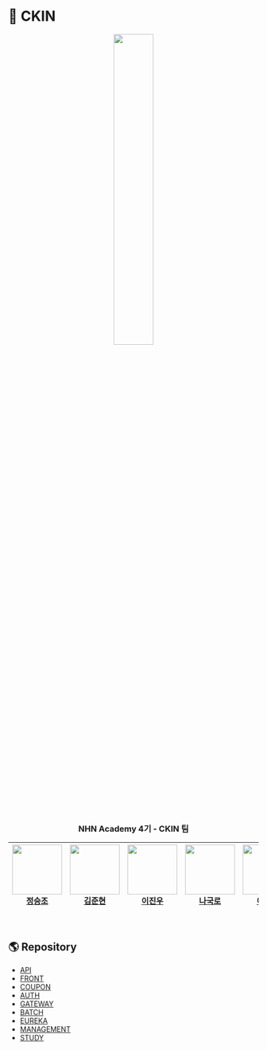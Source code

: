# 📖 CKIN

<div align="center">
  <a href="https://www.ckin.store">
    <img width="40%" heigth="40%" style="text-align: center" 
      src="https://github.com/nhnacademy-be4-ckin/.github/assets/84575041/3ad87d06-6600-490a-afaa-8360c2cc7970"/>
  </a> 
  
  <h3> NHN Academy 4기 - CKIN 팀 </h3>
  
| <a href="https://github.com/f1v3-dev"><img src="https://github.com/f1v3-dev.png" width="100px"><br/>정승조</a> | <a href="https://github.com/dduneon"><img src="https://github.com/dduneon.png" width="100px"><br/>김준현</a> | <a href="https://github.com/devhomh"><img src="https://github.com/devhomh.png" width="100px"><br/>이진우</a> | <a href="https://github.com/nayoseb"><img src="https://github.com/nayoseb.png" width="100px"><br/>나국로</a> | <a href="https://github.com/nueag"> <img src ="https://github.com/nueag.png" width="100px"><br/>이가은</a> |<a href="https://github.com/unhas01"><img src="https://github.com/unhas01.png" width="100px"><br/>박경서(TA)</a>
|-----|-----|-----|-----|-----|-----|
</div>

<br/>


## 🌎 Repository

- [API](https://github.com/nhnacademy-be4-ckin/ckin-api)
- [FRONT](https://github.com/nhnacademy-be4-ckin/ckin-front)
- [COUPON](https://github.com/nhnacademy-be4-ckin/ckin-coupon)
- [AUTH](https://github.com/nhnacademy-be4-ckin/ckin-auth)
- [GATEWAY](https://github.com/nhnacademy-be4-ckin/ckin-gateway)
- [BATCH](https://github.com/nhnacademy-be4-ckin/ckin-batch)
- [EUREKA](https://github.com/nhnacademy-be4-ckin/ckin-eureka)
- [MANAGEMENT](https://github.com/nhnacademy-be4-ckin/ckin-management)
- [STUDY](https://github.com/nhnacademy-be4-ckin/study-materials)
